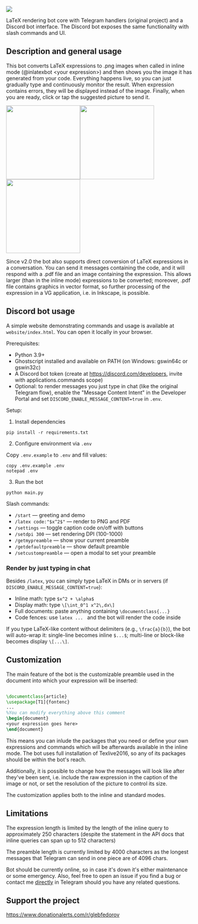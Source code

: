 <img src=https://cloud.githubusercontent.com/assets/3819012/21799537/1dab0e90-d733-11e6-88ab-76ebd37275c7.jpg /> 

LaTeX rendering bot core with Telegram handlers (original project) and a Discord bot interface. The Discord bot exposes the same functionality with slash commands and UI.

## Description and general usage
This bot converts LaTeX expressions to .png images when called in inline mode (@inlatexbot \<your expression\>) and then shows you the image it has generated from your code. Everything happens live, so you can just gradually type and continuously monitor the result. When expression contains errors, they will be displayed instead of the image. Finally, when you are ready, click or tap the suggested picture to send it.

<img width=200 src=https://cloud.githubusercontent.com/assets/3819012/21800504/56bf38ec-d737-11e6-8b8b-e4e3b90d43ae.png /><img width=200 src=https://cloud.githubusercontent.com/assets/3819012/21800503/56be411c-d737-11e6-8598-e43fb7126eb3.png /><img width=200 src=https://cloud.githubusercontent.com/assets/3819012/21800505/56e9283c-d737-11e6-9195-1be0c2ca046c.png />

Since v2.0 the bot also supports direct conversion of LaTeX expressions in a conversation. You can send it messages containing the code, and it will respond with a .pdf file and an image containing the expression. This allows larger (than in the inline mode) expressions to be converted; moreover, .pdf file contains graphics in vector format, so further processing of the expression in a VG application, i.e. in Inkscape, is possible.

## Discord bot usage

A simple website demonstrating commands and usage is available at `website/index.html`. You can open it locally in your browser.

Prerequisites:
- Python 3.9+
- Ghostscript installed and available on PATH (on Windows: gswin64c or gswin32c)
- A Discord bot token (create at https://discord.com/developers, invite with applications.commands scope)
- Optional: to render messages you just type in chat (like the original Telegram flow), enable the "Message Content Intent" in the Developer Portal and set `DISCORD_ENABLE_MESSAGE_CONTENT=true` in `.env`.

Setup:
1. Install dependencies

```
pip install -r requirements.txt
```

2. Configure environment via `.env`

Copy `.env.example` to `.env` and fill values:

```
copy .env.example .env
notepad .env
```

3. Run the bot

```
python main.py
```

Slash commands:
- `/start` — greeting and demo
- `/latex code:"$x^2$"` — render to PNG and PDF
- `/settings` — toggle caption code on/off with buttons
- `/setdpi 300` — set rendering DPI (100-1000)
- `/getmypreamble` — show your current preamble
- `/getdefaultpreamble` — show default preamble
- `/setcustompreamble` — open a modal to set your preamble

### Render by just typing in chat

Besides `/latex`, you can simply type LaTeX in DMs or in servers (if `DISCORD_ENABLE_MESSAGE_CONTENT=true`):

- Inline math: type `$x^2 + \alpha$`
- Display math: type `\[\int_0^1 x^2\,dx\]`
- Full documents: paste anything containing `\documentclass{...}`
- Code fences: use ```latex ... ``` and the bot will render the code inside

If you type LaTeX-like content without delimiters (e.g., `\frac{a}{b}`), the bot will auto-wrap it: single-line becomes inline `$...$`; multi-line or block-like becomes display `\[...\]`.

## Customization
The main feature of the bot is the customizable preamble used in the document into which your expression will be inserted:
```latex

\documentclass{article}
\usepackage[T1]{fontenc}
...
%You can modify everything above this comment
\begin{document}
<your expression goes here>
\end{document}
```
This means you can inlude the packages that you need or define your own expressions and commands which will be afterwards available in the inline mode. The bot uses full installation of Texlive2016, so any of its packages should be within the bot's reach.

Additionally, it is possible to change how the messages will look like after they've been sent, i.e. include the raw expression in the caption of the image or not, or set the resolution of the picture to control its size.

The customization applies both to the inline and standard modes.

## Limitations
The expression length is limited by the length of the inline query to approximately 250 characters (despite the statement in the API docs that inline queries can span up to 512 characters)

The preamble length is currently limited by 4000 characters as the longest messages that Telegram can send in one piece are of 4096 chars.

Bot should be currently online, so in case it's down it's either maintenance or some emergency. Also, feel free to open an issue if you find a bug or contact me <a href=http://t.me/fedorovgp>directly</a> in Telegram should you have any related questions.

## Support the project
https://www.donationalerts.com/r/glebfedorov
